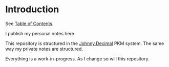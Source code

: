 # Introduction

See [Table of Contents](TOC.md).

I publish my personal notes here.

This repository is structured in the [Johnny.Decimal](https://johnnydecimal.com) PKM system. The same way my private notes are structured.

Everything is a work-in-progress. As I change so will this repository.
